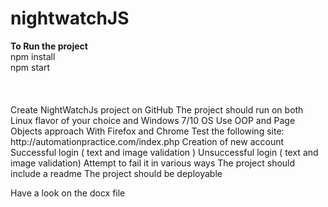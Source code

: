 # nightwatchJS
<b>
To Run the project </b><br />
npm install <br />
npm start <br />
<br />
<br />
<br />
Create NightWatchJs project on GitHub
The project should run on both Linux flavor of your choice and Windows 7/10 OS
Use OOP and Page Objects approach
With Firefox and Chrome
Test the following site: http://automationpractice.com/index.php
Creation of new account
Successful login ( text and image validation )
Unsuccessful login ( text and image validation)
Attempt to fail it in various ways
The project should include a readme
The project should be deployable


Have a look on the docx file<br />

